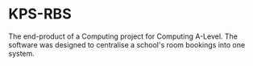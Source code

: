 # KPS-RBS
The end-product of a Computing project for Computing A-Level. The software was designed to centralise a school's room bookings into one system.
